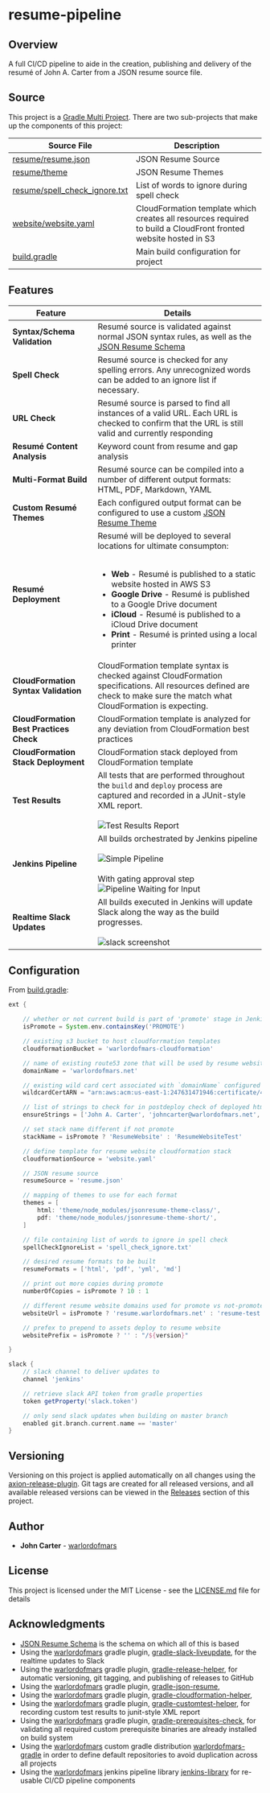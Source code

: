 
# resume-pipeline

## Overview

A full CI/CD pipeline to aide in the creation, publishing and delivery of the resumé of John A. Carter from a JSON resume source file.

## Source

This project is a [Gradle Multi Project](https://docs.gradle.org/current/userguide/multi_project_builds.html).  There are two sub-projects that make up the components of this project:

| Source File                              | Description        |
|------------------------------------------|---------------------
| [resume/resume.json](resume/resume.json) | JSON Resume Source |
| [resume/theme](resume/theme)             | JSON Resume Themes |
| [resume/spell_check_ignore.txt](resume/spell_check_ignore.txt) | List of words to ignore during spell check
| [website/website.yaml](website/website.yaml) | CloudFormation template which creates all resources required to build a CloudFront fronted website hosted in S3 |
| [build.gradle](build.gradle) | Main build configuration for project



## Features

| Feature | Details |
|---------|---------|
| **Syntax/Schema Validation** | Resumé source is validated against normal JSON syntax rules, as well as the [JSON Resume Schema](https://jsonresume.org/schema/) |
| **Spell Check** | Resumé source is checked for any spelling errors.  Any unrecognized words can be added to an ignore list if necessary.
| **URL Check** | Resumé source is parsed to find all instances of a valid URL.  Each URL is checked to confirm that the URL is still valid and currently responding
| **Resumé Content Analysis** | Keyword count from resume and gap analysis
| **Multi-Format Build** | Resumé source can be compiled into a number of different output formats:  HTML, PDF, Markdown, YAML
| **Custom Resumé Themes** | Each configured output format can be configured to use a custom [JSON Resume Theme](https://jsonresume.org/themes/)
| **Resumé Deployment** | Resumé will be deployed to several locations for ultimate consumpton: <br/><br/><ul><li>**Web** -  Resumé is published to a static website hosted in AWS S3</li><li>**Google Drive** - Resumé is published to a Google Drive document</li><li>**iCloud** - Resumé is published to a iCloud Drive document</li><li>**Print** - Resumé is printed using a local printer</li>
| **CloudFormation Syntax Validation** | CloudFormation template syntax is checked against CloudFormation specifications.  All resources defined are check to make sure the match what CloudFormation is expecting.
| **CloudFormation Best Practices Check** | CloudFormation template is analyzed for any deviation from CloudFormation best practices
| **CloudFormation Stack Deployment** | CloudFormation stack deployed from CloudFormation template
| **Test Results** | All tests that are performed throughout the `build` and `deploy` process are captured and recorded in a JUnit-style XML report.<br/><br/>![Test Results Report](https://i.imgur.com/2e8GdDF.png) |
| **Jenkins Pipeline** | All builds orchestrated by Jenkins pipeline <br/><br/>![Simple Pipeline](https://i.imgur.com/ZaVIgzy.png) <br/><br/> With gating approval step ![Pipeline Waiting for Input](https://i.imgur.com/CgBIZ5v.png)
| **Realtime Slack Updates** | All builds executed in Jenkins will update Slack along the way as the build progresses. <br/><br/> ![slack screenshot](https://i.imgur.com/AmrJprI.gif)

## Configuration

From [build.gradle](build.gradle):

```gradle
ext {

    // whether or not current build is part of 'promote' stage in Jenkins pipeline
    isPromote = System.env.containsKey('PROMOTE')

    // existing s3 bucket to host cloudforrmation templates
    cloudformationBucket = 'warlordofmars-cloudformation'

    // name of existing route53 zone that will be used by resume website
    domainName = 'warlordofmars.net'

    // existing wild card cert associated with `domainName` configured above
    wildcardCertARN = "arn:aws:acm:us-east-1:247631471946:certificate/471106fc-e3dd-4e0b-a20f-010a6e326283"

    // list of strings to check for in postdeploy check of deployed html resume
    ensureStrings = ['John A. Carter', 'johncarter@warlordofmars.net', '(770) 598-7096']

    // set stack name different if not promote
    stackName = isPromote ? 'ResumeWebsite' : 'ResumeWebsiteTest'

    // define template for resume website cloudformation stack
    cloudformationSource = 'website.yaml'

    // JSON resume source
    resumeSource = 'resume.json'

    // mapping of themes to use for each format
    themes = [
        html: 'theme/node_modules/jsonresume-theme-class/',
        pdf: 'theme/node_modules/jsonresume-theme-short/',
    ]

    // file containing list of words to ignore in spell check
    spellCheckIgnoreList = 'spell_check_ignore.txt'

    // desired resume formats to be built
    resumeFormats = ['html', 'pdf', 'yml', 'md']

    // print out more copies during promote
    numberOfCopies = isPromote ? 10 : 1

    // different resume website domains used for promote vs not-promote
    websiteUrl = isPromote ? 'resume.warlordofmars.net' : 'resume-test.warlordofmars.net'

    // prefex to prepend to assets deploy to resume website
    websitePrefix = isPromote ? '' : "/${version}"

}

slack {
    // slack channel to deliver updates to
    channel 'jenkins'

    // retrieve slack API token from gradle properties
    token getProperty('slack.token')

    // only send slack updates when building on master branch
    enabled git.branch.current.name == 'master'
}
```

## Versioning

Versioning on this project is applied automatically on all changes using the [axion-release-plugin](https://github.com/allegro/axion-release-plugin).  Git tags are created for all released versions, and all available released versions can be viewed in the [Releases](https://github.com/warlordofmars/gradle-json-resume/releases) section of this project.

## Author

* **John Carter** - [warlordofmars](https://github.com/warlordofmars)

## License

This project is licensed under the MIT License - see the [LICENSE.md](LICENSE.md) file for details

## Acknowledgments

* [JSON Resume Schema](https://jsonresume.org/schema/) is the schema on which all of this is based
* Using the [warlordofmars](https://github.com/warlordofmars) gradle plugin, [gradle-slack-liveupdate](https://github.com/warlordofmars/gradle-slack-liveupdate), for the realtime updates to Slack
* Using the [warlordofmars](https://github.com/warlordofmars) gradle plugin, [gradle-release-helper](https://github.com/warlordofmars/gradle-release-helper), for automatic versioning, git tagging, and publishing of releases to GitHub
* Using the [warlordofmars](https://github.com/warlordofmars) gradle plugin, [gradle-json-resume](https://github.com/warlordofmars/gradle-json-resume),
* Using the [warlordofmars](https://github.com/warlordofmars) gradle plugin, [gradle-cloudformation-helper](https://github.com/warlordofmars/gradle-cloudformation-helper),
* Using the [warlordofmars](https://github.com/warlordofmars) gradle plugin, [gradle-customtest-helper](https://github.com/warlordofmars/gradle-customtest-helper), for recording custom test results to junit-style XML report
* Using the [warlordofmars](https://github.com/warlordofmars) gradle plugin, [gradle-prerequisites-check](https://github.com/warlordofmars/gradle-prerequisites-check), for validating all required custom prerequisite binaries are already installed on build system
* Using the [warlordofmars](https://github.com/warlordofmars) custom gradle distribution [warlordofmars-gradle](https://github.com/warlordofmars/warlordofmars-gradle) in order to define default repositories to avoid duplication across all projects
* Using the [warlordofmars](https://github.com/warlordofmars) jenkins pipeline library [jenkins-library](https://github.com/warlordofmars/jenkins-library) for re-usable CI/CD pipeline components